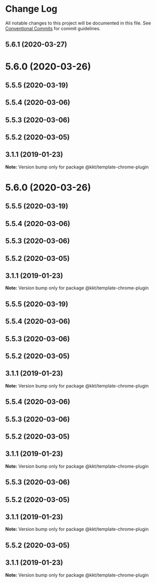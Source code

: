 # Change Log

All notable changes to this project will be documented in this file.
See [Conventional Commits](https://conventionalcommits.org) for commit guidelines.

## 5.6.1 (2020-03-27)



# 5.6.0 (2020-03-26)



## 5.5.5 (2020-03-19)



## 5.5.4 (2020-03-06)



## 5.5.3 (2020-03-06)



## 5.5.2 (2020-03-05)



## 3.1.1 (2019-01-23)

**Note:** Version bump only for package @kkt/template-chrome-plugin





# 5.6.0 (2020-03-26)



## 5.5.5 (2020-03-19)



## 5.5.4 (2020-03-06)



## 5.5.3 (2020-03-06)



## 5.5.2 (2020-03-05)



## 3.1.1 (2019-01-23)

**Note:** Version bump only for package @kkt/template-chrome-plugin





## 5.5.5 (2020-03-19)



## 5.5.4 (2020-03-06)



## 5.5.3 (2020-03-06)



## 5.5.2 (2020-03-05)



## 3.1.1 (2019-01-23)

**Note:** Version bump only for package @kkt/template-chrome-plugin





## 5.5.4 (2020-03-06)



## 5.5.3 (2020-03-06)



## 5.5.2 (2020-03-05)



## 3.1.1 (2019-01-23)

**Note:** Version bump only for package @kkt/template-chrome-plugin





## 5.5.3 (2020-03-06)



## 5.5.2 (2020-03-05)



## 3.1.1 (2019-01-23)

**Note:** Version bump only for package @kkt/template-chrome-plugin





## 5.5.2 (2020-03-05)



## 3.1.1 (2019-01-23)

**Note:** Version bump only for package @kkt/template-chrome-plugin
